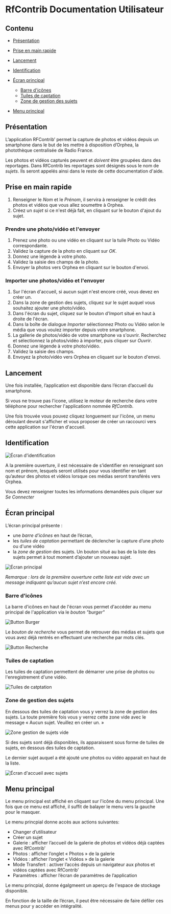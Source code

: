 # RfContrib Documentation Utilisateur

## Contenu
- [Présentation](#presentation)


- [Prise en main rapide](#prise-en-main-rapide)
- [Lancement](#lancement)
- [Identification](#identification)
- [Écran principal](#écran-principal)
   - [Barre d'icônes](#barre-d'icônes)
   - [Tuiles de captation](#tuiles-de-captation)
   - [Zone de gestion des sujets](#zone-de-gestion-des-sujets)
- [Menu principal](#menu-principal)
## Présentation
L’application RFContrib’ permet la capture de photos et vidéos depuis un smartphone dans le but de les mettre à disposition d’Orphea, la photothèque centralisée de Radio France.

Les photos et vidéos capturés peuvent et *doivent* être groupées dans des reportages. Dans RfContrib les reportages sont désignés sous le nom de _sujets_. Ils seront appelés ainsi dans le reste de cette documentation d'aide.


## Prise en main rapide

1. Renseigner le *Nom* et le *Prénom*, il servira à renseigner le crédit des photos et vidéos que vous allez soumettre à Orphea.
2. Créez un *sujet* si ce n'est déjà fait, en cliquant sur le bouton d'ajout du sujet.

### Prendre une photo/vidéo et l'envoyer
1. Prenez une photo ou une vidéo en cliquant sur la tuile Photo ou Vidéo correspondante.
2. Validez la capture de la photo en cliquant sur *OK*.
3. Donnez une légende à votre photo.
4. Validez la saisie des champs de la photo.
5. Envoyer la photos vers Orphea en cliquant sur le bouton d'envoi.

### Importer une photos/vidéo et l'envoyer
1. Sur l'écran d'accueil, si aucun sujet n'est encore créé, vous devez en créer un.
2. Dans la zone de gestion des sujets, cliquez sur le sujet auquel vous souhaitez ajouter une photo/vidéo.
3. Dans l'écran du sujet, cliquez sur le bouton d'Import situé en haut à droite de l'écran.
4. Dans la boîte de dialogue _Importer_ sélectionnez Photo ou Vidéo selon le média que vous voulez importer depuis votre smartphone.
5. La gallerie de photos/vidéo de votre smartphone va s'ouvrir. Recherchez et sélectionnez la photos/vidéo à importer, puis cliquer sur _Ouvrir_.
6. Donnez une légende à votre photo/vidéo.
7. Validez la saisie des champs.
8. Envoyez la photo/vidéo vers Orphea en cliquant sur le bouton d'envoi.

## Lancement
Une fois installée, l’application est disponible dans l’écran d’accueil du smartphone.

Si vous ne trouve pas l'icone, utilisez le moteur de recherche dans votre téléphone pour rechercher l'applicationn nommée _RfContrib_.

Une fois trouvée vous pouvez cliquez longuement sur l'icône, un menu déroulant devrait s'afficher et vous proposer de créer un raccourci vers cette application sur l'écran d'accueil.


## Identification

![Écran d'identification](img/screenlogin.png)

A la première ouverture, il est nécessaire de s’identifier en renseignant son nom et prénom, lesquels seront utilisés pour vous identifier en tant qu’auteur des photos et vidéos lorsque ces médias seront transférés vers Orphea.

Vous devez renseigner toutes les informations demandées puis cliquer sur _Se Connecter_

## Écran principal

L’écran principal présente :

- une *barre d’icônes* en haut de l’écran, 
- les *tuiles de captation* permettant de déclencher la capture d’une photo ou d'une vidéo
- la *zone de gestion* des sujets. Un bouton situé au bas de la liste des sujets permet à tout moment d’ajouter un nouveau sujet.

![Écran principal](img/screenmain.png)

_Remarque :  lors de la première ouverture cette liste est vide avec un message indiquant qu’aucun sujet n’est encore créé._

### Barre d'icônes

La barre d'icônes en haut de l'écran vous permet d'accéder au menu principal de l'application via le _bouton "burger"_

![Button Burger](img/buttonburger.png)

Le *bouton de recherche* vous permet de retrouver des médias et sujets que vous avez déjà rentrés en effectuant une recherche par mots clés.

![Button Recherche](img/buttonsearch.png)

### Tuiles de captation

Les tuiles de captation permettent de démarrer une prise de photos ou l'enregistrement d'une vidéo.

![Tuiles de catptation](img/tilescaptation.png)

### Zone de gestion des sujets
 
En dessous des tuiles de captation vous y verrez la zone de gestion des sujets. La toute première fois vous y verrez cette zone vide avec le message « Aucun sujet. Veuillez en créer un. »

![Zone gestion de sujets vide](img/zonesujetvide.png)


Si des sujets sont déjà disponibles, ils apparaissent sous forme de tuiles de sujets, en dessous des tuiles de captation.

Le dernier sujet auquel a été ajouté une photos ou vidéo apparait en haut de la liste.

![Écran d'accueil avec sujets](img/screenmainwithreport.png)

## Menu principal

Le menu principal est affiché en cliquant sur l'icône du menu principal.
Une fois que ce menu est affiché, il suffit de balayer le menu vers la gauche pour le masquer.

Le menu princpial donne accès aux actions suivantes:
-	Changer d’utilisateur
-	Créer un sujet
-	Galerie : afficher l’accueil de la galerie de photos et vidéos déjà captées avec RfContrib’
-	Photos : afficher l’onglet « Photos » de la galerie
-	Vidéos : afficher l’onglet « Vidéos » de la galerie
-	Mode Transfert : activer l’accès depuis un navigateur aux photos et vidéos captées avec RfContrib’
-	Paramètres : afficher l’écran de paramètres de l’application

Le menu princpial, donne égalgmeent un aperçu de l'espace de stockage disponible.

En fonction de la taille de l’écran, il peut être nécessaire de faire défiler ces menus pour y accéder en intégralité.